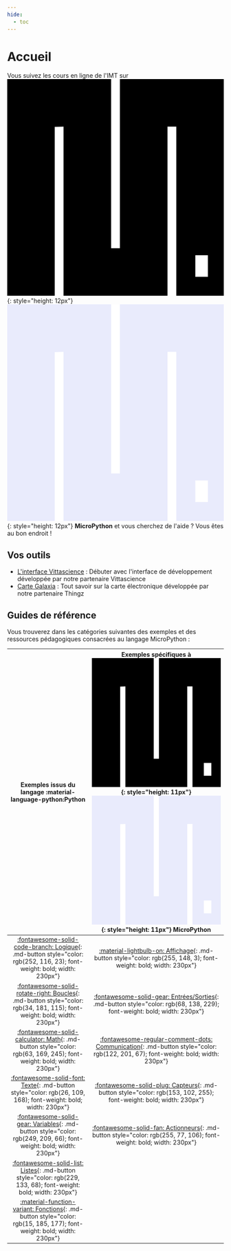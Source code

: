 ```yaml
---
hide:
  - toc
---
```


# Accueil

Vous suivez les cours en ligne de l'IMT sur ![MicroPython new logo](img/MicroPython_new_logo.svg#only-light){: style="height: 12px"} ![MicroPython new logo](img/MicroPython_new_logo_dark.svg#only-dark){: style="height: 12px"} **MicroPython** et vous cherchez de l'aide ? Vous êtes au bon endroit !

## Vos outils

* [L'interface Vittascience](interface.md) : Débuter avec l'interface de développement développée par notre partenaire Vittascience
* [Carte Galaxia](galaxia.md) : Tout savoir sur la carte électronique développée par notre partenaire Thingz

## Guides de référence
Vous trouverez dans les catégories suivantes des exemples et des ressources pédagogiques consacrées au langage MicroPython :

| Exemples issus du langage :material-language-python:**Python** | Exemples spécifiques à ![MicroPython new logo](img/MicroPython_new_logo.svg#only-light){: style="height: 11px"} ![MicroPython new logo](img/MicroPython_new_logo_dark.svg#only-dark){: style="height: 11px"} **MicroPython** |
| :---------: | :---------: |
| [:fontawesome-solid-code-branch: Logique](logique/executer_des_instructions_si_une_condition_est_vraie_ou_non.md){: .md-button style="color: rgb(252, 116, 23); font-weight: bold; width: 230px"} | [:material-lightbulb-on: Affichage](affichage/led/led.md){: .md-button style="color: rgb(255, 148, 3); font-weight: bold; width: 230px"} |
| [:fontawesome-solid-rotate-right: Boucles](boucles/boucle_simple.md){: .md-button style="color: rgb(34, 181, 115); font-weight: bold; width: 230px"} | [:fontawesome-solid-gear: Entrées/Sorties](entrees_sorties/temps/attendre.md){: .md-button style="color: rgb(68, 138, 229); font-weight: bold; width: 230px"} |
| [:fontawesome-solid-calculator: Math](math/manipuler_des_nombres.md){: .md-button style="color: rgb(63, 169, 245); font-weight: bold; width: 230px"} | [:fontawesome-regular-comment-dots: Communication](communication/ecrire_dans_la_console.md){: .md-button style="color: rgb(122, 201, 67); font-weight: bold; width: 230px"} |
| [:fontawesome-solid-font: Texte](#){: .md-button style="color: rgb(26, 109, 168); font-weight: bold; width: 230px"} | [:fontawesome-solid-plug: Capteurs](#){: .md-button style="color: rgb(153, 102, 255); font-weight: bold; width: 230px"} |
| [:fontawesome-solid-gear: Variables](variables/variable_texte.md){: .md-button style="color: rgb(249, 209, 66); font-weight: bold; width: 230px"} | [:fontawesome-solid-fan: Actionneurs](#){: .md-button style="color: rgb(255, 77, 106); font-weight: bold; width: 230px"} |
| [:fontawesome-solid-list: Listes](#){: .md-button style="color: rgb(229, 133, 68); font-weight: bold; width: 230px"} | |
| [:material-function-variant: Fonctions](#){: .md-button style="color: rgb(15, 185, 177); font-weight: bold; width: 230px"} | |